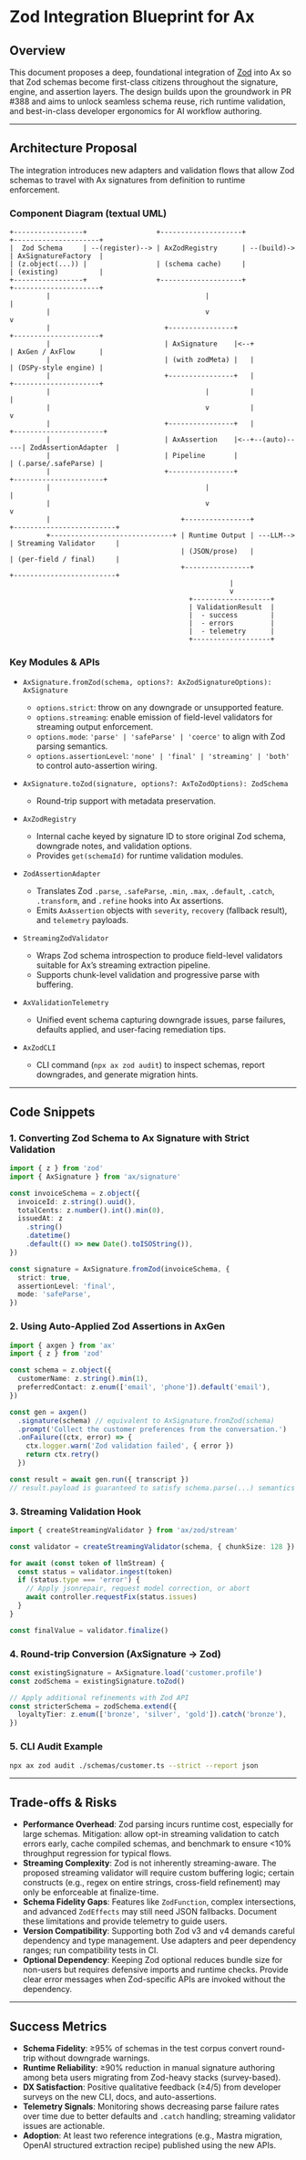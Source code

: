 # Zod Integration Blueprint for Ax

## Overview

This document proposes a deep, foundational integration of [Zod](https://zod.dev) into Ax so that Zod schemas become first-class citizens throughout the signature, engine, and assertion layers. The design builds upon the groundwork in PR #388 and aims to unlock seamless schema reuse, rich runtime validation, and best-in-class developer ergonomics for AI workflow authoring.

---

## Architecture Proposal

The integration introduces new adapters and validation flows that allow Zod schemas to travel with Ax signatures from definition to runtime enforcement.

### Component Diagram (textual UML)

```
+-----------------+                 +--------------------+             +---------------------+
|  Zod Schema     | --(register)--> | AxZodRegistry      | --(build)-> | AxSignatureFactory  |
| (z.object(...)) |                 | (schema cache)     |             | (existing)          |
+-----------------+                 +--------------------+             +---------------------+
         |                                      |                                  |
         |                                      v                                  v
         |                            +----------------+                 +---------------------+
         |                            | AxSignature    |<--+             | AxGen / AxFlow      |
         |                            | (with zodMeta) |   |             | (DSPy-style engine) |
         |                            +----------------+   |             +---------------------+
         |                                      |          |                      |
         |                                      v          |                      v
         |                            +----------------+   |             +----------------------+
         |                            | AxAssertion    |<--+--(auto)-----| ZodAssertionAdapter  |
         |                            | Pipeline       |                 | (.parse/.safeParse) |
         |                            +----------------+                 +----------------------+
         |                                      |                                  |
         |                                      v                                  v
         |                                +----------------+           +-------------------------+
         +------------------------------+ | Runtime Output | ---LLM--> | Streaming Validator     |
                                          | (JSON/prose)   |           | (per-field / final)     |
                                          +----------------+           +-------------------------+
                                                      |
                                                      v
                                            +-------------------+
                                            | ValidationResult  |
                                            |  - success        |
                                            |  - errors         |
                                            |  - telemetry      |
                                            +-------------------+

```

### Key Modules & APIs

- `AxSignature.fromZod(schema, options?: AxZodSignatureOptions): AxSignature`

  - `options.strict`: throw on any downgrade or unsupported feature.
  - `options.streaming`: enable emission of field-level validators for streaming output enforcement.
  - `options.mode`: `'parse' | 'safeParse' | 'coerce'` to align with Zod parsing semantics.
  - `options.assertionLevel`: `'none' | 'final' | 'streaming' | 'both'` to control auto-assertion wiring.

- `AxSignature.toZod(signature, options?: AxToZodOptions): ZodSchema`

  - Round-trip support with metadata preservation.

- `AxZodRegistry`

  - Internal cache keyed by signature ID to store original Zod schema, downgrade notes, and validation options.
  - Provides `get(schemaId)` for runtime validation modules.

- `ZodAssertionAdapter`

  - Translates Zod `.parse`, `.safeParse`, `.min`, `.max`, `.default`, `.catch`, `.transform`, and `.refine` hooks into Ax assertions.
  - Emits `AxAssertion` objects with `severity`, `recovery` (fallback result), and `telemetry` payloads.

- `StreamingZodValidator`

  - Wraps Zod schema introspection to produce field-level validators suitable for Ax’s streaming extraction pipeline.
  - Supports chunk-level validation and progressive parse with buffering.

- `AxValidationTelemetry`

  - Unified event schema capturing downgrade issues, parse failures, defaults applied, and user-facing remediation tips.

- `AxZodCLI`
  - CLI command (`npx ax zod audit`) to inspect schemas, report downgrades, and generate migration hints.

---

## Code Snippets

### 1. Converting Zod Schema to Ax Signature with Strict Validation

```ts
import { z } from 'zod'
import { AxSignature } from 'ax/signature'

const invoiceSchema = z.object({
  invoiceId: z.string().uuid(),
  totalCents: z.number().int().min(0),
  issuedAt: z
    .string()
    .datetime()
    .default(() => new Date().toISOString()),
})

const signature = AxSignature.fromZod(invoiceSchema, {
  strict: true,
  assertionLevel: 'final',
  mode: 'safeParse',
})
```

### 2. Using Auto-Applied Zod Assertions in AxGen

```ts
import { axgen } from 'ax'
import { z } from 'zod'

const schema = z.object({
  customerName: z.string().min(1),
  preferredContact: z.enum(['email', 'phone']).default('email'),
})

const gen = axgen()
  .signature(schema) // equivalent to AxSignature.fromZod(schema)
  .prompt('Collect the customer preferences from the conversation.')
  .onFailure((ctx, error) => {
    ctx.logger.warn('Zod validation failed', { error })
    return ctx.retry()
  })

const result = await gen.run({ transcript })
// result.payload is guaranteed to satisfy schema.parse(...) semantics
```

### 3. Streaming Validation Hook

```ts
import { createStreamingValidator } from 'ax/zod/stream'

const validator = createStreamingValidator(schema, { chunkSize: 128 })

for await (const token of llmStream) {
  const status = validator.ingest(token)
  if (status.type === 'error') {
    // Apply jsonrepair, request model correction, or abort
    await controller.requestFix(status.issues)
  }
}

const finalValue = validator.finalize()
```

### 4. Round-trip Conversion (AxSignature → Zod)

```ts
const existingSignature = AxSignature.load('customer.profile')
const zodSchema = existingSignature.toZod()

// Apply additional refinements with Zod API
const stricterSchema = zodSchema.extend({
  loyaltyTier: z.enum(['bronze', 'silver', 'gold']).catch('bronze'),
})
```

### 5. CLI Audit Example

```bash
npx ax zod audit ./schemas/customer.ts --strict --report json
```

---

## Trade-offs & Risks

- **Performance Overhead**: Zod parsing incurs runtime cost, especially for large schemas. Mitigation: allow opt-in streaming validation to catch errors early, cache compiled schemas, and benchmark to ensure <10% throughput regression for typical flows.
- **Streaming Complexity**: Zod is not inherently streaming-aware. The proposed streaming validator will require custom buffering logic; certain constructs (e.g., regex on entire strings, cross-field refinement) may only be enforceable at finalize-time.
- **Schema Fidelity Gaps**: Features like `ZodFunction`, complex intersections, and advanced `ZodEffects` may still need JSON fallbacks. Document these limitations and provide telemetry to guide users.
- **Version Compatibility**: Supporting both Zod v3 and v4 demands careful dependency and type management. Use adapters and peer dependency ranges; run compatibility tests in CI.
- **Optional Dependency**: Keeping Zod optional reduces bundle size for non-users but requires defensive imports and runtime checks. Provide clear error messages when Zod-specific APIs are invoked without the dependency.

---

## Success Metrics

- **Schema Fidelity**: ≥95% of schemas in the test corpus convert round-trip without downgrade warnings.
- **Runtime Reliability**: ≥90% reduction in manual signature authoring among beta users migrating from Zod-heavy stacks (survey-based).
- **DX Satisfaction**: Positive qualitative feedback (≥4/5) from developer surveys on the new CLI, docs, and auto-assertions.
- **Telemetry Signals**: Monitoring shows decreasing parse failure rates over time due to better defaults and `.catch` handling; streaming validator issues are actionable.
- **Adoption**: At least two reference integrations (e.g., Mastra migration, OpenAI structured extraction recipe) published using the new APIs.
